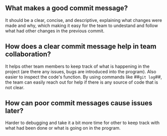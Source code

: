 ## What makes a good commit message?
It should be a clear, concise, and descriptive, explaining what changes were made and why, which making it easy for the team to undestand and follow what had other changes in the previous commit.
## How does a clear commit message help in team collaboration?
It helps other team members to keep track of what is happening in the project (are there any issues, bugs are introduced into the program). Also easier to inspect the code's function. By using commands like ##`git log`##, the team can easily reach out for help if there is any source of code that is not clear.
## How can poor commit messages cause issues later?
Harder to debugging and take it a bit more time for other to keep track with what had been done or what is going on in the program.